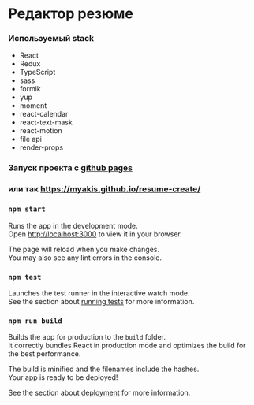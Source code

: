 # Редактор резюме

### Используемый stack

- React
- Redux
- TypeScript
- sass
- formik
- yup
- moment
- react-calendar
- react-text-mask
- react-motion
- file api
- render-props




### Запуск проекта с  [github pages](https://myakis.github.io/resume-create/)

###  или так https://myakis.github.io/resume-create/

### `npm start`

Runs the app in the development mode.\
Open [http://localhost:3000](http://localhost:3000) to view it in your browser.

The page will reload when you make changes.\
You may also see any lint errors in the console.

### `npm test`

Launches the test runner in the interactive watch mode.\
See the section about [running tests](https://facebook.github.io/create-react-app/docs/running-tests) for more information.

### `npm run build`

Builds the app for production to the `build` folder.\
It correctly bundles React in production mode and optimizes the build for the best performance.

The build is minified and the filenames include the hashes.\
Your app is ready to be deployed!

See the section about [deployment](https://facebook.github.io/create-react-app/docs/deployment) for more information.

